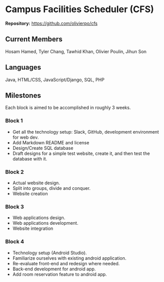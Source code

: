 # Campus Facilities Scheduler (CFS)

**Repository:** https://github.com/olivierpo/cfs

## Current Members
Hosam Hamed, Tyler Chang, Tawhid Khan, Olivier Poulin, Jihun Son

## Languages
Java, HTML/CSS, JavaScript/Django, SQL, PHP

## Milestones

Each block is aimed to be accomplished in roughly 3 weeks.

### Block 1

- Get all the technology setup: Slack, GitHub, development environment for web dev.
- Add Markdown README and  license
- Design/Create SQL database
- Draft designs for a simple test website, create it, and then test the database with it.

### Block 2

- Actual website design.
- Split into groups, divide and conquer.
- Website creation

### Block 3

- Web applications design.
- Web applications development.
- Website integration

### Block 4

- Technology setup (Android Studio).
- Familiarize ourselves with existing android application.
- Re-evaluate front-end and redesign where needed.
- Back-end development for android app.
- Add room reservation feature to android app.
